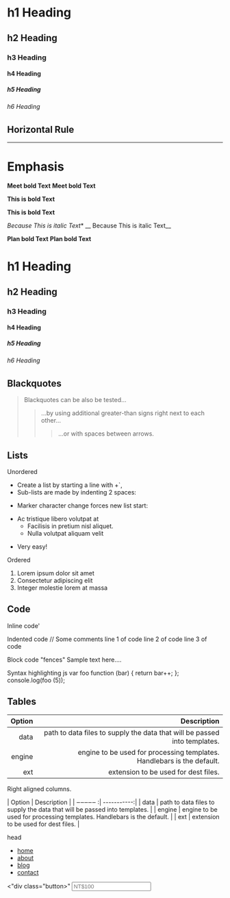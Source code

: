 # h1 Heading
## h2 Heading
### h3 Heading
#### h4 Heading 
##### h5 Heading
###### h6 Heading

## Horizontal Rule


______________

 
# Emphasis
**Meet bold Text**
__Meet bold Text__

**This is bold Text**

__This is bold Text__

*Because This is italic Text**
__ Because This is italic Text__


**Plan bold Text**
__Plan bold Text__

# h1 Heading
## h2 Heading
### h3 Heading
#### h4 Heading 
##### h5 Heading
###### h6 Heading




##  Blackquotes

> Blackquotes can be also be tested...
>>...by using additional greater-than signs right next to each other...
>>>...or with spaces between arrows.

## Lists
Unordered
+ Create a list by starting a line with +`,
+ Sub-lists are made by indenting 2 spaces:
- Marker character change forces new list start:
* Ac tristique libero volutpat at
  + Facilisis in pretium nisl aliquet.
  - Nulla volutpat aliquam velit
+ Very easy!

Ordered
1. Lorem ipsum dolor sit amet
2. Consectetur adipiscing elit
3. Integer molestie lorem at massa
## Code

Inline code'

Indented code
    // Some comments
    line 1 of code
    line 2 of code
    line 3 of code
   
 Block code "fences"
 Sample text here.... 

Syntax highlighting
js
var foo function (bar) {
return bar++;
};
console.log(foo (5));

## Tables

| Option | Description |
| ------:|------------:| 
| data | path to data files to supply the data that will be passed into templates.
| engine | engine to be used for processing templates. Handlebars is the default. |
| ext | extension to be used for dest files.|

Right aligned columns.

| Option | Description |
| ‒‒‒‒‒ :| -----------:|
| data | path to data files to supply the data that will be passed into templates. |
| engine | engine to be used for processing templates. Handlebars is the default. |
| ext | extension to be used for dest files. | 





 <!DOCTYPE html>
  <html lang="zh-CHT" dir="ltr">
    head
    <meta charset="utf-8">
    <link rel="stylesheet" href="style.css">
  </head>
  <body>
    <div id="main_wrapper">
      <nav>
        <div id="menu">
          <img src="PP.jpg" alt="">
          <ul>
            <li> <a href="#">home</a></li>
            <li> <a href="#">about</a></li>
            <li> <a href="#">blog</a></li>
            <li> <a href="#">contact</a></li>
          </ul>
        </div>
      </nav>
      <div id="content">
        <div class="text"> 
          <"div class="button>"
          <input type='text' placeholder="NT$100"
          <div class="button>"
            donate us
           <"div class="button>"
          <input type='text' placeholder="NT$1000"
          <div class="button>"
        </div>
